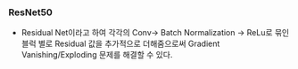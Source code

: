 

### ResNet50
- Residual Net이라고 하여 각각의 Conv-> Batch Normalization -> ReLu로 묶인 블럭 별로
Residual 값을 추가적으로 더해줌으로써 Gradient Vanishing/Exploding 문제를 해결할 수 있다.
